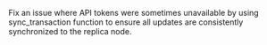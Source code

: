 Fix an issue where API tokens were sometimes unavailable by using sync_transaction function to ensure all updates are consistently synchronized to the replica node.
